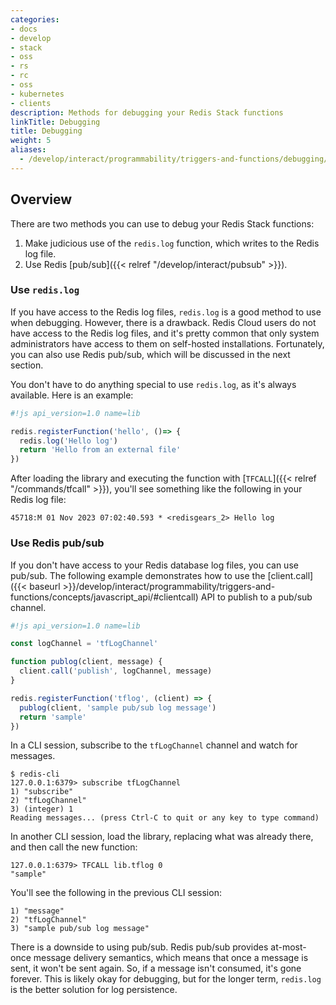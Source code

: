 ```yaml
---
categories:
- docs
- develop
- stack
- oss
- rs
- rc
- oss
- kubernetes
- clients
description: Methods for debugging your Redis Stack functions
linkTitle: Debugging
title: Debugging
weight: 5
aliases:
  - /develop/interact/programmability/triggers-and-functions/debugging/
---
```

## Overview

There are two methods you can use to debug your Redis Stack functions:

1. Make judicious use of the `redis.log` function, which writes to the Redis log file.
1. Use Redis [pub/sub]({{< relref "/develop/interact/pubsub" >}}).

### Use `redis.log`

If you have access to the Redis log files, `redis.log` is a good method to use when debugging. However, there is a drawback. Redis Cloud users do not have access to the Redis log files, and it's pretty common that only system administrators have access to them on self-hosted installations. Fortunately, you can also use Redis pub/sub, which will be discussed in the next section.

You don't have to do anything special to use `redis.log`, as it's always available. Here is an example:

```javascript
#!js api_version=1.0 name=lib

redis.registerFunction('hello', ()=> {
  redis.log('Hello log')
  return 'Hello from an external file'
})
```

After loading the library and executing the function with [`TFCALL`]({{< relref "/commands/tfcall" >}}), you'll see something like the following in your Redis log file:

```
45718:M 01 Nov 2023 07:02:40.593 * <redisgears_2> Hello log
```

### Use Redis pub/sub

If you don't have access to your Redis database log files, you can use pub/sub. The following example demonstrates how to use the [client.call]({{< baseurl >}}/develop/interact/programmability/triggers-and-functions/concepts/javascript_api/#clientcall) API to publish to a pub/sub channel.

```javascript
#!js api_version=1.0 name=lib

const logChannel = 'tfLogChannel'

function publog(client, message) {
  client.call('publish', logChannel, message)
}

redis.registerFunction('tflog', (client) => {
  publog(client, 'sample pub/sub log message')
  return 'sample'
})
```
In a CLI session, subscribe to the `tfLogChannel` channel and watch for messages.

```redis
$ redis-cli
127.0.0.1:6379> subscribe tfLogChannel
1) "subscribe"
2) "tfLogChannel"
3) (integer) 1
Reading messages... (press Ctrl-C to quit or any key to type command)
```

In another CLI session, load the library, replacing what was already there, and then call the new function:

```redis
127.0.0.1:6379> TFCALL lib.tflog 0
"sample"
```

You'll see the following in the previous CLI session:

```redis
1) "message"
2) "tfLogChannel"
3) "sample pub/sub log message"
```

There is a downside to using pub/sub. Redis pub/sub provides at-most-once message delivery semantics, which means that once a message is sent, it won't be sent again. So, if a message isn't consumed, it's gone forever. This is likely okay for debugging, but for the longer term, `redis.log` is the better solution for log persistence.
